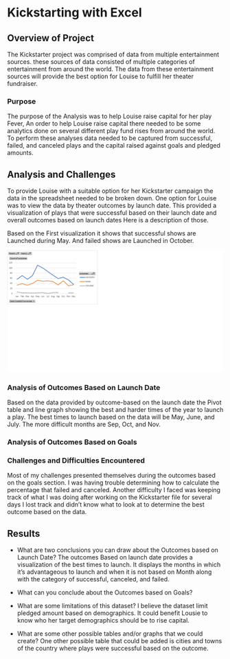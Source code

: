# Kickstarting with Excel

## Overview of Project
 The Kickstarter project was comprised of data from multiple entertainment sources. these sources of data consisted of multiple categories of entertainment from around the world.  The data from these entertainment sources will provide the best option for Louise to fulfill her theater fundraiser.     

### Purpose
The purpose of the Analysis was to help Louise raise capital for her play Fever, An order to help Louise raise capital there needed to be some analytics done on several different play fund rises from around the world. To perform these analyses data needed to be captured from successful, failed, and canceled plays and the capital raised against goals and pledged amounts.  

## Analysis and Challenges
To provide Louise with a suitable option for her Kickstarter campaign the data in the spreadsheet needed to be broken down. One option for Louise was to view the data by theater outcomes by launch date. This provided a visualization of plays that were successful based on their launch date and overall outcomes based on launch dates Here is a description of those.


Based on the First visualization it shows that successful shows are Launched during  May. And failed shows are Launched in October. 

![ Outcomes based on Launch Date](resources/Theater_Outcomes_VS_Launch.png)




### Analysis of Outcomes Based on Launch Date
Based on the data provided by outcome-based on the launch date the Pivot table and line graph showing the best and harder times of the year to launch a play. The best times to launch based on the data will be May, June, and July. The more difficult months are Sep, Oct, and Nov.

### Analysis of Outcomes Based on Goals


### Challenges and Difficulties Encountered
Most of my challenges presented themselves during the outcomes based on the goals section. I was having trouble determining how to calculate the percentage that failed and canceled. Another difficulty I faced was keeping track of what I was doing after working on the Kickstarter file for several days I lost track and didn’t know what to look at to determine the best outcome based on the data.



## Results

- What are two conclusions you can draw about the Outcomes based on Launch Date?
The outcomes Based on launch date provides a visualization of the best times to launch.
It displays the months in which it’s advantageous to launch and when it is not based on Month along with the category of successful, canceled, and failed.


- What can you conclude about the Outcomes based on Goals?

- What are some limitations of this dataset?
I believe the dataset limit pledged amount based on demographics.
It could benefit Lousie to know who her target demographics should be to rise capital.

- What are some other possible tables and/or graphs that we could create?
One other possible table that could be added is cities and towns of the country where plays were successful based on the outcome. 

